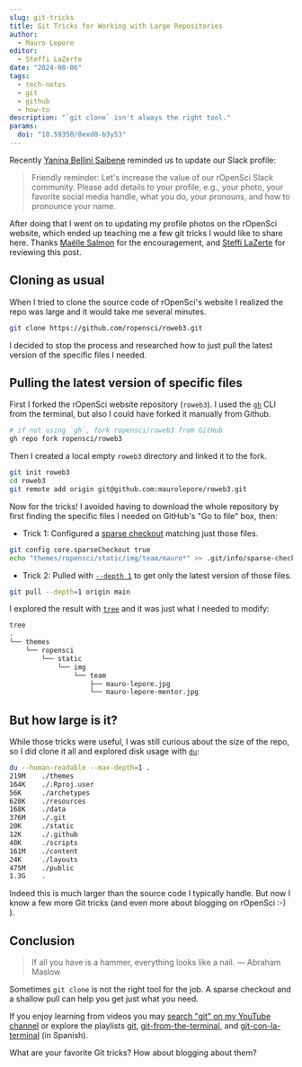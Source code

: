 ```yaml
---
slug: git-tricks
title: Git Tricks for Working with Large Repositories
author:
  - Mauro Lepore
editor:
  - Steffi LaZerte
date: "2024-08-06"
tags:
  - tech-notes
  - git
  - github
  - how-to
description: "`git clone` isn't always the right tool."
params:
  doi: "10.59350/8exd0-b3y53"
---
```


Recently [Yanina Bellini Saibene](/author/yanina-bellini-saibene/) reminded us
to update our Slack profile:

> Friendly reminder: Let's increase the value of our rOpenSci Slack community.
Please add details to your profile, e.g., your photo, your favorite social media
handle, what you do, your pronouns, and how to pronounce your name.

After doing that I went on to updating my profile photos on the rOpenSci
website, which ended up teaching me a few git tricks I would like to share here.
Thanks [Maëlle Salmon](/author/ma%C3%ABlle-salmon/) for the encouragement, and
[Steffi LaZerte](/author/steffi-lazerte/) for reviewing this post.

## Cloning as usual

When I tried to clone the source code of rOpenSci's website I realized the repo
was large and it would take me several minutes.

```bash
git clone https://github.com/ropensci/roweb3.git
```

I decided to stop the process and researched how to just pull the latest version
of the specific files I needed.

## Pulling the latest version of specific files

First I forked the rOpenSci website repository (`roweb3`). I used the
[`gh`](https://cli.github.com/) CLI from the terminal, but also I could have
forked it manually from Github. 

```bash
# if not using `gh`, fork ropensci/roweb3 from GitHub
gh repo fork ropensci/roweb3
```

Then I created a local empty `roweb3` directory and linked it to the fork.

```bash
git init roweb3
cd roweb3
git remote add origin git@github.com:maurolepore/roweb3.git
```

Now for the tricks! I avoided having to download the whole repository by first
finding the specific files I needed on GitHub's "Go to file" box, then:

* Trick 1: Configured a 
[sparse checkout](https://git-scm.com/docs/git-sparse-checkout) matching just
those files.

```bash
git config core.sparseCheckout true
echo "themes/ropensci/static/img/team/mauro*" >> .git/info/sparse-checkout
```

* Trick 2: Pulled with 
[`--depth 1`](https://git-scm.com/docs/git-pull#Documentation/git-pull.txt---depthltdepthgt) 
to get only the latest version of those files.

```bash
git pull --depth=1 origin main
```

I explored the result with 
[`tree`](https://manpages.ubuntu.com/manpages/bionic/man1/tree.1.html) and it
was just what I needed to modify:

```bash
tree
.
└── themes
    └── ropensci
        └── static
            └── img
                └── team
                    ├── mauro-lepore.jpg
                    └── mauro-lepore-mentor.jpg
```

## But how large is it?

While those tricks were useful, I was still curious about the size of the repo,
so I did clone it all and explored disk usage with
[`du`](https://manpages.ubuntu.com/manpages/bionic/man1/du.1.html):

```bash
du --human-readable --max-depth=1 .
219M    ./themes
164K    ./.Rproj.user
56K     ./archetypes
628K    ./resources
168K    ./data
376M    ./.git
20K     ./static
12K     ./.github
40K     ./scripts
161M    ./content
24K     ./layouts
475M    ./public
1.3G    .
```

Indeed this is much larger than the source code I typically handle. But now I
know a few more Git tricks (and even more about blogging on rOpenSci :-) ).

## Conclusion

> If all you have is a hammer, everything looks like a nail. — Abraham Maslow

Sometimes `git clone` is not the right tool for the job. A sparse checkout and a
shallow pull can help you get just what you need.

If you enjoy learning from videos you may [search "git" on my YouTube
channel](https://www.youtube.com/leporemauro/search?query=git) or explore the
playlists
[git](https://www.youtube.com/playlist?list=PLvgdJdJDL-AOHkwiaMvYhPKVjiD9vzZIo),
[git-from-the-terminal](https://www.youtube.com/playlist?list=PLvgdJdJDL-AMyv06bsXoXkGmxmaV9U6Ts),
and
[git-con-la-terminal](https://www.youtube.com/playlist?list=PLvgdJdJDL-APwLSt89PJgI72UGVNUjOKl)
(in Spanish).

What are your favorite Git tricks? How about blogging about them?
